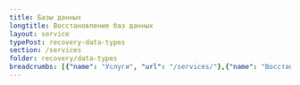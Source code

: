 ```yaml
---
title: Базы данных
longtitle: Восстановление баз данных
layout: service
typePost: recovery-data-types
section: /services
folder: recovery/data-types
breadcrumbs: [{"name": "Услуги", "url": "/services/"},{"name": "Восстановление данных", "url": "/services/recovery/"},{"name": "Типы данных", "url":  "/services/recovery/data-types/"}]
---
```

